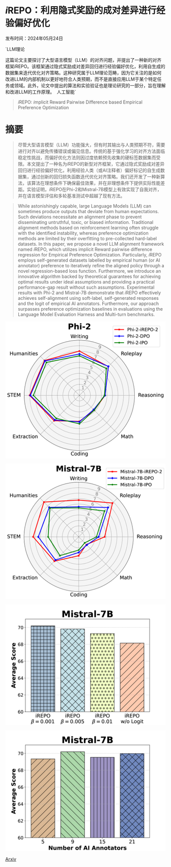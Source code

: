 # $i$REPO：利用隐式奖励的成对差异进行经验偏好优化

发布时间：2024年05月24日

`LLM理论

这篇论文主要探讨了大型语言模型（LLM）的对齐问题，并提出了一种新的对齐框架$i$REPO。该框架通过隐式奖励成对差异回归进行经验偏好优化，利用自生成的数据集来迭代优化对齐策略。这种研究属于LLM理论范畴，因为它关注的是如何改进LLM的内部机制以更好地符合人类预期，而不是直接应用LLM于某个特定任务或领域。此外，论文中提出的算法和实验验证也是理论研究的一部分，旨在理解和改进LLM的工作原理。` `人工智能`

> $i$REPO: $i$mplicit Reward Pairwise Difference based Empirical Preference Optimization

# 摘要

> 尽管大型语言模型（LLM）功能强大，但有时其输出与人类预期不符，需要进行对齐以避免传播错误或偏见信息。传统的基于强化学习的对齐方法面临稳定性挑战，而偏好优化方法则因过度依赖预先收集的硬标签数据集而受限。本文提出了一种名为$i$REPO的新型对齐框架，它通过隐式奖励成对差异回归进行经验偏好优化，利用经验人类（或AI注释者）偏好标记的自生成数据集，通过创新的回归损失函数迭代优化对齐策略。我们还开发了一种新算法，该算法在理想条件下确保最佳效果，并在非理想条件下提供实际性能差距。实验证明，$i$REPO在Phi-2和Mistral-7B模型上有效实现了自我对齐，并在语言模型评估和多轮基准测试中超越了现有方法。

> While astonishingly capable, large Language Models (LLM) can sometimes produce outputs that deviate from human expectations. Such deviations necessitate an alignment phase to prevent disseminating untruthful, toxic, or biased information. Traditional alignment methods based on reinforcement learning often struggle with the identified instability, whereas preference optimization methods are limited by their overfitting to pre-collected hard-label datasets. In this paper, we propose a novel LLM alignment framework named $i$REPO, which utilizes implicit Reward pairwise difference regression for Empirical Preference Optimization. Particularly, $i$REPO employs self-generated datasets labelled by empirical human (or AI annotator) preference to iteratively refine the aligned policy through a novel regression-based loss function. Furthermore, we introduce an innovative algorithm backed by theoretical guarantees for achieving optimal results under ideal assumptions and providing a practical performance-gap result without such assumptions. Experimental results with Phi-2 and Mistral-7B demonstrate that $i$REPO effectively achieves self-alignment using soft-label, self-generated responses and the logit of empirical AI annotators. Furthermore, our approach surpasses preference optimization baselines in evaluations using the Language Model Evaluation Harness and Multi-turn benchmarks.

![$i$REPO：利用隐式奖励的成对差异进行经验偏好优化](../../../paper_images/2405.15230/x1.png)

![$i$REPO：利用隐式奖励的成对差异进行经验偏好优化](../../../paper_images/2405.15230/x2.png)

![$i$REPO：利用隐式奖励的成对差异进行经验偏好优化](../../../paper_images/2405.15230/x3.png)

![$i$REPO：利用隐式奖励的成对差异进行经验偏好优化](../../../paper_images/2405.15230/x4.png)

[Arxiv](https://arxiv.org/abs/2405.15230)